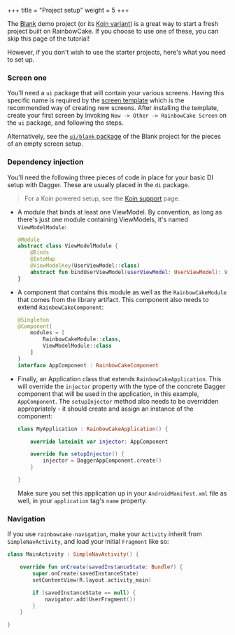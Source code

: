 +++
title = "Project setup"
weight = 5
+++

The [Blank](https://github.com/rainbowcake/sample-blank) demo project (or its [Koin variant](https://github.com/rainbowcake/sample-blank-koin)) is a great way to start a fresh project built on RainbowCake. If you choose to use one of these, you can skip this page of the tutorial!

However, if you don't wish to use the starter projects, here's what you need to set up.

### Screen one

You'll need a `ui` package that will contain your various screens. Having this specific name is required by the [screen template](https://github.com/rainbowcake/rainbowcake-templates#screen-template) which is the recommended way of creating new screens. After installing the template, create your first screen by invoking `New -> Other -> RainbowCake Screen` on the `ui` package, and following the steps.

Alternatively, see the [`ui/blank` package](https://github.com/rainbowcake/sample-blank/tree/master/app/src/main/java/com/example/blank/ui/blank) of the Blank project for the pieces of an empty screen setup.

### Dependency injection

You'll need the following three pieces of code in place for your basic DI setup with Dagger. These are usually placed in the `di` package.

> For a Koin powered setup, see the [Koin support](/features/koin-support/) page.

- A module that binds at least one ViewModel. By convention, as long as there's just one module containing ViewModels, it's named `ViewModelModule`:

    ```kotlin
    @Module
    abstract class ViewModelModule {
        @Binds
        @IntoMap
        @ViewModelKey(UserViewModel::class)
        abstract fun bindUserViewModel(userViewModel: UserViewModel): ViewModel
    }
    ```

- A component that contains this module as well as the `RainbowCakeModule` that comes from the library artifact. This component also needs to extend `RainbowCakeComponent`:

    ```kotlin
    @Singleton
    @Component(
        modules = [
            RainbowCakeModule::class,
            ViewModelModule::class
        ]
    )
    interface AppComponent : RainbowCakeComponent
    ```

- Finally, an Application class that extends `RainbowCakeApplication`. This will override the `injector` property with the type of the concrete Dagger component that will be used in the application, in this example, `AppComponent`. The `setupInjector` method also needs to be overridden appropriately - it should create and assign an instance of the component:

    ```kotlin
    class MyApplication : RainbowCakeApplication() {
    
        override lateinit var injector: AppComponent
    
        override fun setupInjector() {
            injector = DaggerAppComponent.create()
        }
    
    }
    ```
    
    Make sure you set this application up in your `AndroidManifest.xml` file as well, in your `application` tag's `name` property.
 

### Navigation

If you use `rainbowcake-navigation`, make your `Activity` inherit from `SimpleNavActivity`, and load your initial `Fragment` like so:

```kotlin
class MainActivity : SimpleNavActivity() {

    override fun onCreate(savedInstanceState: Bundle?) {
        super.onCreate(savedInstanceState)
        setContentView(R.layout.activity_main)

        if (savedInstanceState == null) {
            navigator.add(UserFragment())
        }
    }

}
```

